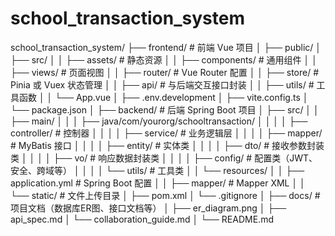 # school_transaction_system
school_transaction_system/
├── frontend/                  # 前端 Vue 项目
│   ├── public/
│   ├── src/
│   │   ├── assets/            # 静态资源
│   │   ├── components/        # 通用组件
│   │   ├── views/             # 页面视图
│   │   ├── router/            # Vue Router 配置
│   │   ├── store/             # Pinia 或 Vuex 状态管理
│   │   ├── api/               # 与后端交互接口封装
│   │   ├── utils/             # 工具函数
│   │   └── App.vue
│   ├── .env.development
│   ├── vite.config.ts
│   └── package.json
│
├── backend/                   # 后端 Spring Boot 项目
│   ├── src/
│   │   ├── main/
│   │   │   ├── java/com/yourorg/schooltransaction/
│   │   │   │   ├── controller/     # 控制器
│   │   │   │   ├── service/        # 业务逻辑层
│   │   │   │   ├── mapper/         # MyBatis 接口
│   │   │   │   ├── entity/         # 实体类
│   │   │   │   ├── dto/            # 接收参数封装类
│   │   │   │   ├── vo/             # 响应数据封装类
│   │   │   │   ├── config/         # 配置类（JWT、安全、跨域等）
│   │   │   │   └── utils/          # 工具类
│   │   └── resources/
│   │       ├── application.yml     # Spring Boot 配置
│   │       ├── mapper/             # Mapper XML
│   │       └── static/             # 文件上传目录
│   ├── pom.xml
│   └── .gitignore
│
├── docs/                      # 项目文档（数据库ER图、接口文档等）
│   ├── er_diagram.png
│   ├── api_spec.md
│   └── collaboration_guide.md
│
└── README.md
